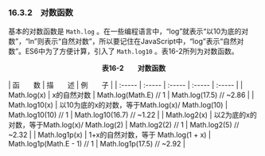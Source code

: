 ### 16.3.2　对数函数

基本的对数函数是 `Math.log` 。在一些编程语言中，“log”就表示“以10为底的对数”，“ln”则表示“自然对数”，所以要记住在JavaScript中，“log”表示“自然对数”。ES6中为了方便计算，引入了 `Math.log10` 。表16-2所列为对数函数。

<center class="my_markdown"><b class="my_markdown">表16-2　　对数函数</b></center>

| 函　　数 | 描　　述 | 例　　子 |
| :-----  | :-----  | :-----  | :-----  | :-----  |
| Math.log(x) | x的自然对数 | Math.log(Math.E) // 1 | Math.log(17.5) // ~2.86 |
| Math.log10(x) | 以10为底的x的对数，等于Math.log(x)/ Math.log(10) | Math.log10(10) // 1 | Math.log10(16.7) // ~1.22 |
| Math.log2(x) | 以2为底的x的对数，等于Math.log(x)/ Math.log(2) | Math.log2(2) // 1 | Math.log2(5) // ~2.32 |
| Math.log1p(x) | 1+x的自然对数，等于 Math.log(1 + x) | Math.log1p(Math.E - 1) // 1 | Math.log1p(17.5) // ~2.92 |

